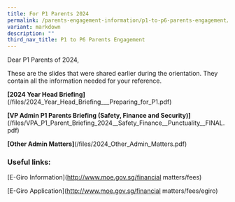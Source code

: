 ```yaml
---
title: For P1 Parents 2024
permalink: /parents-engagement-information/p1-to-p6-parents-engagement/permalink/
variant: markdown
description: ""
third_nav_title: P1 to P6 Parents Engagement
---
```

Dear P1 Parents of 2024,

These are the slides that were shared earlier during the orientation. They contain all the information needed for your reference. 


**[2024 Year Head Briefing]**(/files/2024_Year_Head_Briefing___Preparing_for_P1.pdf)


**[VP Admin P1 Parents Briefing (Safety, Finance and Security)]**(/files/VPA_P1_Parent_Briefing_2024__Safety_Finance__Punctuality__FINAL.pdf)

**[Other Admin Matters]**(/files/2024_Other_Admin_Matters.pdf)

### Useful links:

[E-Giro Information](http://www.moe.gov.sg/financial matters/fees)

[E-Giro Application](http://www.moe.gov.sg/financial matters/fees/egiro)